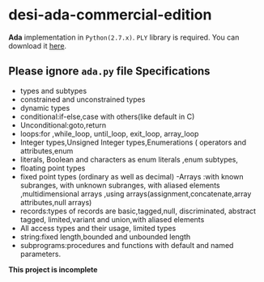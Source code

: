 desi-ada-commercial-edition
===========================

**Ada** implementation in `Python(2.7.x)`. 
`PLY` library is required. You can download it [here](http://www.dabeaz.com/ply/).

**Please ignore `ada.py` file**
Specifications
---------------
- types and subtypes
- constrained and unconstrained types
- dynamic types
- conditional:if-else,case with others(like default in C)
- Unconditional:goto,return
- loops:for ,while_loop, until_loop, exit_loop, array_loop
- Integer types,Unsigned Integer types,Enumerations ( operators and attributes,enum
- literals, Boolean and characters as enum literals ,enum subtypes,
- floating point types
- fixed point types (ordinary as well as decimal)
-Arrays :with known subranges, with unknown subranges, with aliased elements
,multidimensional arrays ,using arrays(assignment,concatenate,array attributes,null
arrays)
- records:types of records are basic,tagged,null, discriminated,
abstract tagged, limited,variant and union,with aliased elements
- All access types and their usage, limited types
- string:fixed length,bounded and unbounded length
- subprograms:procedures and functions with default and named parameters.

**This project is incomplete**
